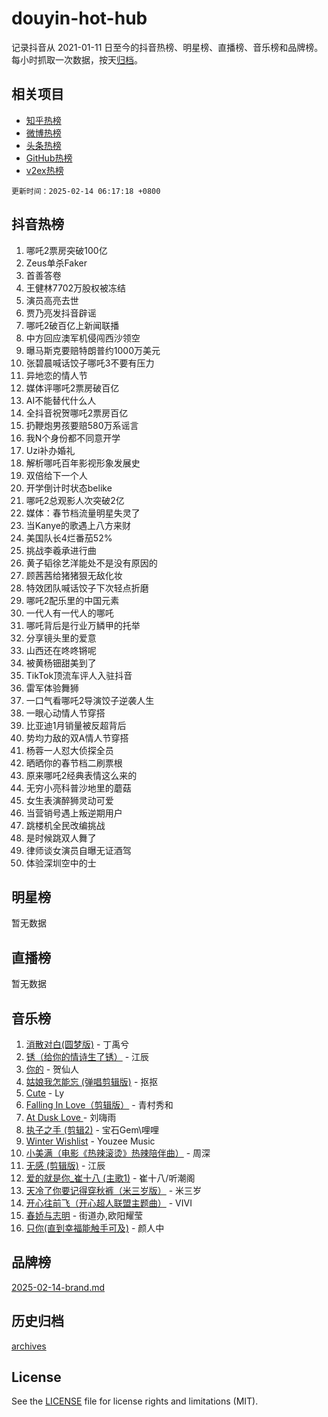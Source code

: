 # douyin-hot-hub

记录抖音从 2021-01-11 日至今的抖音热榜、明星榜、直播榜、音乐榜和品牌榜。每小时抓取一次数据，按天[归档](archives)。

## 相关项目

- [知乎热榜](https://github.com/lonnyzhang423/zhihu-hot-hub)
- [微博热榜](https://github.com/lonnyzhang423/weibo-hot-hub)
- [头条热榜](https://github.com/lonnyzhang423/toutiao-hot-hub)
- [GitHub热榜](https://github.com/lonnyzhang423/github-hot-hub)
- [v2ex热榜](https://github.com/lonnyzhang423/v2ex-hot-hub)


`更新时间：2025-02-14 06:17:18 +0800`

## 抖音热榜

1. 哪吒2票房突破100亿
1. Zeus单杀Faker
1. 首善答卷
1. 王健林7702万股权被冻结
1. 演员高亮去世
1. 贾乃亮发抖音辟谣
1. 哪吒2破百亿上新闻联播
1. 中方回应澳军机侵闯西沙领空
1. 曝马斯克要赔特朗普约1000万美元
1. 张碧晨喊话饺子哪吒3不要有压力
1. 异地恋的情人节
1. 媒体评哪吒2票房破百亿
1. AI不能替代什么人
1. 全抖音祝贺哪吒2票房百亿
1. 扔鞭炮男孩要赔580万系谣言
1. 我N个身份都不同意开学
1. Uzi补办婚礼
1. 解析哪吒百年影视形象发展史
1. 双倍给下一个人
1. 开学倒计时状态belike
1. 哪吒2总观影人次突破2亿
1. 媒体：春节档流量明星失灵了
1. 当Kanye的歌遇上八方来财
1. 美国队长4烂番茄52%
1. 挑战李羲承进行曲
1. 黄子韬徐艺洋能处不是没有原因的
1. 顾茜茜给猪猪狠无敌化妆
1. 特效团队喊话饺子下次轻点折磨
1. 哪吒2配乐里的中国元素
1. 一代人有一代人的哪吒
1. 哪吒背后是行业万鳞甲的托举
1. 分享镜头里的爱意
1. 山西还在咚咚锵呢
1. 被黄杨钿甜美到了
1. TikTok顶流车评人入驻抖音
1. 雷军体验舞狮
1. 一口气看哪吒2导演饺子逆袭人生
1. 一眼心动情人节穿搭
1. 比亚迪1月销量被反超背后
1. 势均力敌的双A情人节穿搭
1. 杨蓉一人怼大侦探全员
1. 晒晒你的春节档二刷票根
1. 原来哪吒2经典表情这么来的
1. 无穷小亮科普沙地里的蘑菇
1. 女生表演醉狮灵动可爱
1. 当营销号遇上叛逆期用户
1. 跳楼机全民改编挑战
1. 是时候跳双人舞了
1. 律师谈女演员自曝无证酒驾
1. 体验深圳空中的士

## 明星榜

暂无数据

## 直播榜

暂无数据

## 音乐榜

1. [消散对白(圆梦版)](https://sf5-hl-cdn-tos.douyinstatic.com/obj/tos-cn-ve-2774/og4jB5I5IizzoZVAAAzWgBMAsMDWoArfwBOiFs) - 丁禹兮
1. [锈（给你的情诗生了锈）](https://sf5-hl-cdn-tos.douyinstatic.com/obj/tos-cn-ve-2774/o8a1PBtVqIYbPEGK6e5A4egedVMdm3fCIz6bbE) - 江辰
1. [你的](https://sf3-cdn-tos.douyinstatic.com/obj/tos-cn-ve-2774/oYuIeKf42jB7sEV6B2upMdpYAgfrQWj0FeRegh) - 贺仙人
1. [姑娘我怎能忘 (弹唱剪辑版)](https://sf5-hl-cdn-tos.douyinstatic.com/obj/tos-cn-ve-2774/okamwrBGEMz6illuEofAsMV4yzF5tVWbBiA5AI) - 抠抠
1. [Cute](https://sf5-hl-cdn-tos.douyinstatic.com/obj/tos-cn-ve-2774/o4IbIzHWKAAB4wsS5qMBRiiAlEBGTpQRNfFvuo) - Ly
1. [Falling In Love（剪辑版）](https://sf5-hl-cdn-tos.douyinstatic.com/obj/tos-cn-ve-2774/o8ajpA8zzgBPahbBIO8AcKGBLJezFCRd1wfP9f) - 青村秀和
1. [ At Dusk  Love ](https://sf5-hl-cdn-tos.douyinstatic.com/obj/tos-cn-ve-2774/o8CrpCf5CaYgI4ZrtQgMQAFEfuGqNnRSDQAPBc) - 刘嗨雨
1. [执子之手 (剪辑2)](https://sf5-hl-cdn-tos.douyinstatic.com/obj/tos-cn-ve-2774/oUoZLQjCc31XzqsBnBQUNgeKtYPBcgbFDwtfcu) - 宝石Gem\哩哩
1. [Winter Wishlist](https://sf5-hl-cdn-tos.douyinstatic.com/obj/tos-cn-ve-2774/oIIgUOeamCFCVAzxN6MFRLIBlLGpUqQxeeHrLE) - Youzee Music
1. [小美满（电影《热辣滚烫》热辣陪伴曲）](https://sf5-hl-cdn-tos.douyinstatic.com/obj/tos-cn-ve-2774/o0GAn2lSgfZIDUgtevCGDQYnFg4CwnrBaxbTZL) - 周深
1. [无感 (剪辑版)](https://sf5-hl-cdn-tos.douyinstatic.com/obj/tos-cn-ve-2774/o0eIsUzJBDlQaQFC5OFlgbMEZC1TFYBftOBn6p) - 江辰
1. [爱的就是你_崔十八 (主歌1)](https://sf3-cdn-tos.douyinstatic.com/obj/tos-cn-ve-2774/oI5BO5DhFZ6UTcNCnZaOCBLtZ7WIMQGfgnXf5E) - 崔十八/听潮阁
1. [天冷了你要记得穿秋裤（米三岁版）](https://sf5-hl-cdn-tos.douyinstatic.com/obj/tos-cn-ve-2774/oQlIwVIDWiZ6BQilAorS7MA0AgCkQDvcZAdm1) - 米三岁
1. [开心往前飞（开心超人联盟主题曲）](https://sf5-hl-cdn-tos.douyinstatic.com/obj/tos-cn-ve-2774/9d8fb7c82cf1421fb93a9fe925275e0a) - VIVI
1. [春娇与志明](https://sf5-hl-cdn-tos.douyinstatic.com/obj/tos-cn-ve-2774/e530d8fceb7044b39707d7f9ff54add1) - 街道办,欧阳耀莹
1. [只你(直到幸福能触手可及)](https://sf5-hl-cdn-tos.douyinstatic.com/obj/tos-cn-ve-2774/o0lBkRDzFTeaVSUz3ZZSCBVtZ5DIMQGfgmEAuE) - 颜人中

## 品牌榜

[2025-02-14-brand.md](archives/2025-02-14-brand.md)

## 历史归档

[archives](archives)

## License

See the [LICENSE](LICENSE) file for license rights and limitations (MIT).
